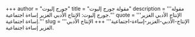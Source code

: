 +++
author = "جورج إليوت"
title = "مقولة جورج إليوت"
description = '''مقولة جورج إليوت: الإنتاج الأدبي الغزير إساءة اجتماعية.'''
quote = '''الإنتاج الأدبي الغزير إساءة اجتماعية.'''
slug = '''الإنتاج-الأدبي-الغزير-إساءة-اجتماعية'''
+++
الإنتاج الأدبي الغزير إساءة اجتماعية.

